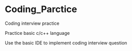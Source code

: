 # Coding_Parctice
Coding interview practice

Practice basic c/c++ language

Use the basic IDE to implement coding interview question
